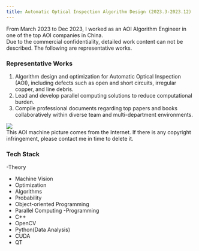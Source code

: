 ```yaml
---
title: Automatic Optical Inspection Algorithm Design (2023.3-2023.12)
---
```


From March 2023 to Dec 2023, I worked as an AOI Algorithm Engineer in one of the top AOI companies in China. <br>
Due to the commercial confidentiality, detailed work content can not be described.
The following are representative works.

### Representative Works
1. Algorithm design and optimization for Automatic Optical Inspection (AOI), including defects such as open and short circuits, irregular copper, and line debris.
2. Lead and develop parallel computing solutions to reduce computational burden.
3. Compile professional documents regarding top papers and books collaboratively within diverse team and multi-department environments.

<div class="card mb-3">
    <img class="card-img-top" src="http://www.rato.tw/~aaron_yang/wordpress/wp-content/uploads/2022/07/TEST02.jpg"/>
    <div class="card-body bg-light">
        <div class="card-text">
            This AOI machine picture comes from the Internet. If there is any copyright infringement, please contact me in time to delete it.
        </div>
    </div>
</div>


### Tech Stack
-Theory
 - Machine Vision
 - Optimization
 - Algorithms
 - Probability
 - Object-oriented Programming
 - Parallel Computing
-Programming
 - C++
 - OpenCV
 - Python(Data Analysis)
 - CUDA
 - QT
